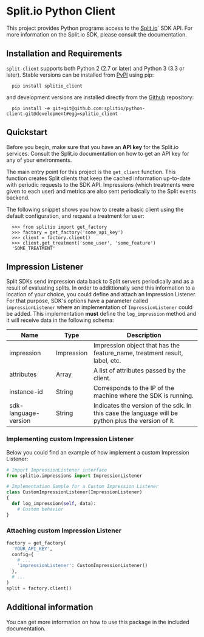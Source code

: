 # Split.io Python Client

This project provides Python programs access to the [Split.io](http://split.io/)` SDK API. For more information on the Split.io SDK, please consult the documentation.

## Installation and Requirements

`split-client` supports both Python 2 (2.7 or later) and Python 3 (3.3 or later). Stable versions can be installed from [PyPI](https://pypi.python.org) using pip:

```
  pip install splitio_client
```

and development versions are installed directly from the [Github](https://github.com/splitio/python-client) repository:

```
  pip install -e git+git@github.com:splitio/python-client.git@development#egg=splitio_client
```

## Quickstart

Before you begin, make sure that you have an **API key** for the Split.io services. Consult the Split.io documentation on how to get an API key for any of your environments.

The main entry point for this project is the `get_client` function. This function creates Split clients that keep the cached information up-to-date with periodic requests to the SDK API. Impressions (which treatments were given to each user) and metrics are also sent periodically to the Split events backend.

The following snippet shows you how to create a basic client using the default configuration, and request a treatment for user:

```
  >>> from splitio import get_factory
  >>> factory = get_factory('some_api_key')
  >>> client = factory.client()
  >>> client.get_treatment('some_user', 'some_feature')
  'SOME_TREATMENT'
```

## Impression Listener
Split SDKs send impression data back to Split servers periodically and as a result of evaluating splits. In order to addittionally send this information to a location of your choice, you could define and attach an Impression Listener. For that purpose, SDK's options have a parameter called `impressionListener` where an implementation of `ImpressionListener` could be added. This implementation **must** define the `log_impression` method and it will receive data in the following schema:

| Name | Type | Description |
| --- | --- | --- |
| impression | Impression | Impression object that has the feature_name, treatment result, label, etc. |
| attributes | Array | A list of attributes passed by the client. |
| instance-id | String | Corresponds to the IP of the machine where the SDK is running. |
| sdk-language-version | String | Indicates the version of the sdk. In this case the language will be python plus the version of it. |

### Implementing custom Impression Listener
Below you could find an example of how implement a custom Impression Listener:
```python
# Import ImpressionListener interface
from splitio.impressions import ImpressionListener

# Implementation Sample for a Custom Impression Listener
class CustomImpressionListener(ImpressionListener)
{
  def log_impression(self, data):
    # Custom behavior
}
```

### Attaching custom Impression Listener
```python
factory = get_factory(
  'YOUR_API_KEY',
  config={
    # ...
    'impressionListener': CustomImpressionListener()
  },
  # ...
)
split = factory.client()
```

## Additional information

You can get more information on how to use this package in the included documentation.